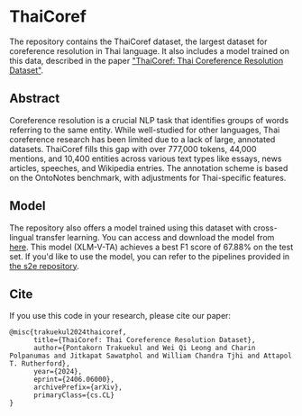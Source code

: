 # ThaiCoref
The repository contains the ThaiCoref dataset, the largest dataset for coreference resolution in Thai language. It also includes a model trained on this data, described in the paper  ["ThaiCoref: Thai Coreference Resolution Dataset"](https://arxiv.org/abs/2406.06000).

## Abstract 
Coreference resolution is a crucial NLP task that identifies groups of words referring to the same entity. While well-studied for other languages, Thai coreference research has been limited due to a lack of large, annotated datasets. ThaiCoref fills this gap with over 777,000 tokens, 44,000 mentions, and 10,400 entities across various text types like essays, news articles, speeches, and Wikipedia entries. The annotation scheme is based on the OntoNotes benchmark, with adjustments for Thai-specific features.

## Model
The repository also offers a model trained using this dataset with cross-lingual transfer learning. You can access and download the model from [here](https://drive.google.com/drive/folders/1-4IqEsqlXTlj6AFY64XEsIBJ93Vks2rp?usp=sharing). This model (XLM-V-TA) achieves a best F1 score of 67.88% on the test set. If you'd like to use the model, you can refer to the pipelines provided in [the s2e repository](https://github.com/yuvalkirstain/s2e-coref).

## Cite
If you use this code in your research, please cite our paper:
```
@misc{trakuekul2024thaicoref,
      title={ThaiCoref: Thai Coreference Resolution Dataset}, 
      author={Pontakorn Trakuekul and Wei Qi Leong and Charin Polpanumas and Jitkapat Sawatphol and William Chandra Tjhi and Attapol T. Rutherford},
      year={2024},
      eprint={2406.06000},
      archivePrefix={arXiv},
      primaryClass={cs.CL}
}
```


